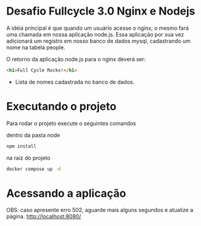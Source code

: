 # Desafio Fullcycle 3.0 Nginx e Nodejs

A idéia principal é que quando um usuário acesse o nginx, o mesmo fará uma chamada em nossa aplicação node.js. Essa aplicação por sua vez adicionará um registro em nosso banco de dados mysql, cadastrando um nome na tabela people.

O retorno da aplicação node.js para o nginx deverá ser:

```html
<h1>Full Cycle Rocks!</h1>
```

- Lista de nomes cadastrada no banco de dados.

# Executando o projeto

Para rodar o projeto execute o seguintes comandos

dentro da pasta node

```bash
npm install
```

na raiz do projeto

```bash
docker compose up -d
```

# Acessando a aplicação

OBS: caso apresente erro 502, aguarde mais alguns segundos e atualize a página.
[http://localhost:8080/](http://localhost:8080/)
